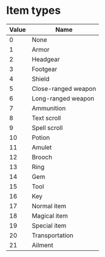 # Item types

Value | Name
----|----
0 | None
1 | Armor
2 | Headgear
3 | Footgear
4 | Shield
5 | Close-ranged weapon
6 | Long-ranged weapon
7 | Ammunition
8 | Text scroll
9 | Spell scroll
10 | Potion
11 | Amulet
12 | Brooch
13 | Ring
14 | Gem
15 | Tool
16 | Key
17 | Normal item
18 | Magical item
19 | Special item
20 | Transportation
21 | Ailment
